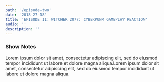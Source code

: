```yaml
---
path: '/episode-two'
date: '2018-27-18'
title: 'EPISODE II: WITCHER 2077: CYBERPUNK GAMEPLAY REACTION'
audio: ''
description: ''
---
```


### Show Notes

Lorem ipsum dolor sit amet, consectetur adipiscing elit, sed do eiusmod tempor incididunt ut labore et dolore magna aliqua.Lorem ipsum dolor sit amet, consectetur adipiscing elit, sed do eiusmod tempor incididunt ut labore et dolore magna aliqua. 
